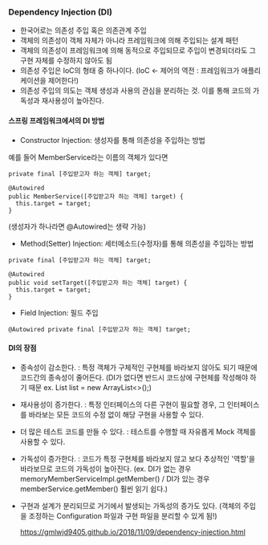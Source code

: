### Dependency Injection (DI)

* 한국어로는 의존성 주입 혹은 의존관계 주입
* 객체의 의존성이 객체 자체가 아니라 프레임워크에 의해 주입되는 설계 패턴
* 객체의 의존성이 프레임워크에 의해 동적으로 주입되므로 주입이 변경되더라도 그 구현 자체를 수정하지 않아도 됨
* 의존성 주입은 IoC의 형태 중 하나이다. (IoC <- 제어의 역전 : 프레임워크가 애플리케이션을 제어한다!)
* 의존성 주입의 의도는 객체 생성과 사용의 관심을 분리하는 것. 이를 통해 코드의 가독성과 재사용성이 높아진다.

#### 스프링 프레임워크에서의 DI 방법

* Constructor Injection: 생성자를 통해 의존성을 주입하는 방법

예를 들어 MemberService라는 이름의 객체가 있다면

````
private final [주입받고자 하는 객체] target;

@Autowired
public MemberService([주입받고자 하는 객체] target) {
  this.target = target;
}
````
(생성자가 하나라면 @Autowired는 생략 가능)

* Method(Setter) Injection: 세터메소드(수정자)를 통해 의존성을 주입하는 방법

````
private final [주입받고자 하는 객체] target;

@Autowired
public void setTarget([주입받고자 하는 객체] target) {
  this.target = target;
}
````

* Field Injection: 필드 주입

````
@Autowired private final [주입받고자 하는 객체] target;
````

#### DI의 장점

* 종속성이 감소한다. : 특정 객체가 구체적인 구현체를 바라보지 않아도 되기 때문에 코드간의 종속성이 줄어든다. (DI가 없다면 반드시 코드상에 구현체를 작성해야 하기 때문 ex. List<Integer> list = new ArrayList<>();)
* 재사용성이 증가한다. : 특정 인터페이스의 다른 구현이 필요할 경우, 그 인터페이스를 바라보는 모든 코드의 수정 없이 해당 구현을 사용할 수 있다.
* 더 많은 테스트 코드를 만들 수 있다. : 테스트를 수행할 때 자유롭게 Mock 객체를 사용할 수 있다.
* 가독성이 증가한다. : 코드가 특정 구현체를 바라보지 않고 보다 추상적인 '역할'을 바라보므로 코드의 가독성이 높아진다. (ex. DI가 없는 경우 memoryMemberServiceImpl.getMember() / DI가 있는 경우 memberService.getMember() 훨씬 읽기 쉽다.)
* 구현과 설계가 분리되므로 거기에서 발생되는 가독성의 증가도 있다. (객체의 주입을 조정하는 Configuration 파일과 구현 파일을 분리할 수 있게 됨!)
  
  https://gmlwjd9405.github.io/2018/11/09/dependency-injection.html
